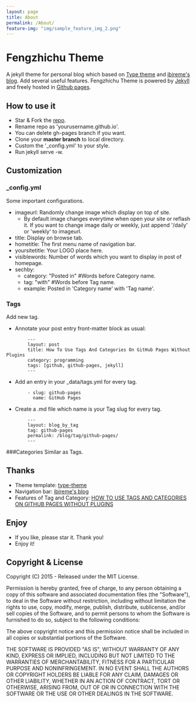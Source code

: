 ```yaml
---
layout: page
title: About
permalink: /About/
feature-img: "img/sample_feature_img_2.png"
---
```


# Fengzhichu Theme

A jekyll theme for personal blog which based on [Type theme](https://github.com/rohanchandra/type-theme) and [ibireme's blog](http://blog.ibireme.com). Add several useful features. Fengzhichu Theme is powered by [Jekyll](http://jekyllrb.com/) and freely
hosted in [Github pages](https://pages.github.com/).

## How to use it
* Star & Fork the [repo](https://github.com/fengzhichu/fengzhichu-theme).
* Rename repo as 'yourusername.github.io'.
* You can delete gh-pages branch if you want.
* Clone your <b>master branch</b> to local directory.
* Custom the '_config.yml' to your style.
* Run jekyll serve -w.

## Customization

### _config.yml
Some important configurations.

* imageurl: Randomly change image which display on top of site.
  * By default image changes everytime when open your site or reflash it. If you want to change image daily or weekly, just append '/daily' or 'weekly' to imageurl.
* title: Display on browse tab.
* hometitle: The first menu name of navigation bar.
* yoursitetitle: Your LOGO place here.
* visiblewords: Number of words which you want to display in post of homepage.
* sechby:
  * category: "Posted in" #Words before Category name.
  * tag: "with" #Words before Tag name.
  * example: Posted in 'Category name' with 'Tag name'.

### Tags
Add new tag.

* Annotate your post entry front-matter block as usual:

```
		---
		layout: post
		title: How To Use Tags And Categories On GitHub Pages Without Plugins
		category: programming
		tags: [github, github-pages, jekyll]
		---
```

* Add an entry in your _data/tags.yml for every tag.

```
		- slug: github-pages
		  name: GitHub Pages
```

* Create a .md file which name is your Tag slug for every tag.

```
		---
		layout: blog_by_tag
		tag: github-pages
		permalink: /blog/tag/github-pages/
		---
  ```

###Categories
Similar as Tags.

## Thanks
* Theme template: [type-theme](https://github.com/rohanchandra/type-theme)
* Navigation bar: [ibireme's blog](http://blog.ibireme.com)
* Features of Tag and Category: [HOW TO USE TAGS AND CATEGORIES ON GITHUB PAGES WITHOUT PLUGINS](http://www.minddust.com/post/tags-and-categories-on-github-pages/)

## Enjoy
- If you like, please star it. Thank you!
- Enjoy it!

## Copyright & License
Copyright (C) 2015 - Released under the MIT License.

Permission is hereby granted, free of charge, to any person obtaining a copy of this software and associated documentation files (the "Software"), to deal in the Software without restriction, including without limitation the rights to use, copy, modify, merge, publish, distribute, sublicense, and/or sell copies of the Software, and to permit persons to whom the Software is furnished to do so, subject to the following conditions:

The above copyright notice and this permission notice shall be included in all copies or substantial portions of the Software.

THE SOFTWARE IS PROVIDED "AS IS", WITHOUT WARRANTY OF ANY KIND, EXPRESS OR IMPLIED, INCLUDING BUT NOT LIMITED TO THE WARRANTIES OF MERCHANTABILITY, FITNESS FOR A PARTICULAR PURPOSE AND
NONINFRINGEMENT. IN NO EVENT SHALL THE AUTHORS OR COPYRIGHT HOLDERS BE LIABLE FOR ANY CLAIM, DAMAGES OR OTHER LIABILITY, WHETHER IN AN ACTION OF CONTRACT, TORT OR OTHERWISE, ARISING FROM, OUT OF OR IN CONNECTION WITH THE SOFTWARE OR THE USE OR OTHER DEALINGS IN THE SOFTWARE. 
